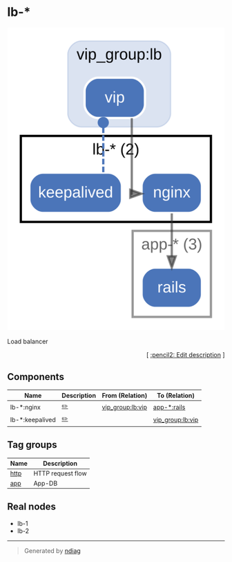 # lb-*

![diagram](node-lb-_.svg)

Load balancer


<p align="right">
  [ <a href="../input/ndiag.descriptions/_node-lb-_.md">:pencil2: Edit description</a> ]
<p>

## Components

| Name | Description | From (Relation) | To (Relation) |
| --- | --- | --- | --- |
| lb-*:nginx |  <a href="../input/ndiag.descriptions/_component-lb-__nginx.md">:pencil2:</a> | [vip_group:lb:vip](layer-vip_group.md#vip_grouplb) | [app-*:rails](node-app-_.md) |
| lb-*:keepalived |  <a href="../input/ndiag.descriptions/_component-lb-__keepalived.md">:pencil2:</a> |  | [vip_group:lb:vip](layer-vip_group.md#vip_grouplb) |

## Tag groups

| Name | Description |
| --- | --- |
| [http](tag-http.md) | HTTP request flow |
| [app](tag-app.md) | App-DB |
## Real nodes

- lb-1
- lb-2

---

> Generated by [ndiag](https://github.com/k1LoW/ndiag)
